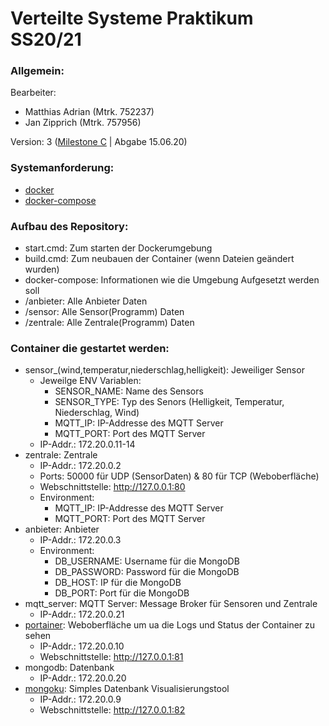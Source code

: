 # Verteilte Systeme Praktikum SS20/21
### Allgemein:
Bearbeiter:
- Matthias Adrian  (Mtrk. 752237)
- Jan Zipprich     (Mtrk. 757956)

Version: 3 ([Milestone C](https://code.fbi.h-da.de/istjazipp/verteilte_systeme_mo5y-3/-/milestones/3) | Abgabe 15.06.20)

### Systemanforderung:

- [docker](https://docs.docker.com/get-docker/)
- [docker-compose](https://docs.docker.com/compose/install/)

### Aufbau des Repository:
- start.cmd: Zum starten der Dockerumgebung
- build.cmd: Zum neubauen der Container (wenn Dateien geändert wurden)
- docker-compose: Informationen wie die Umgebung Aufgesetzt werden soll
- /anbieter: Alle Anbieter Daten
- /sensor: Alle Sensor(Programm) Daten
- /zentrale: Alle Zentrale(Programm) Daten

### Container die gestartet werden:
- sensor_(wind,temperatur,niederschlag,helligkeit): Jeweiliger Sensor
  - Jeweilge ENV Variablen:
    - SENSOR_NAME: Name des Sensors
    - SENSOR_TYPE: Typ des Senors (Helligkeit, Temperatur, Niederschlag, Wind)
    - MQTT_IP: IP-Addresse des MQTT Server
    - MQTT_PORT: Port des MQTT Server
  - IP-Addr.: 172.20.0.11-14
- zentrale: Zentrale
  - IP-Addr.: 172.20.0.2
  - Ports: 50000 für UDP (SensorDaten) & 80 für TCP (Weboberfläche)
  - Webschnittstelle: http://127.0.0.1:80
  - Environment:
    - MQTT_IP: IP-Addresse des MQTT Server
	- MQTT_PORT: Port des MQTT Server
- anbieter: Anbieter
  - IP-Addr.: 172.20.0.3
  - Environment:
    - DB_USERNAME: Username für die MongoDB
	- DB_PASSWORD: Password für die MongoDB
	- DB_HOST: IP für die MongoDB
	- DB_PORT: Port für die MongoDB
- mqtt_server: MQTT Server: Message Broker für Sensoren und Zentrale
  - IP-Addr.: 172.20.0.21
- [portainer](https://www.portainer.io/): Weboberfläche um ua die Logs und Status 
der Container zu sehen
  - IP-Addr.: 172.20.0.10
  - Webschnittstelle: http://127.0.0.1:81
- mongodb: Datenbank
  - IP-Addr.: 172.20.0.20
- [mongoku](https://github.com/huggingface/Mongoku): Simples Datenbank Visualisierungstool
  - IP-Addr.: 172.20.0.9
  - Webschnittstelle: http://127.0.0.1:82

